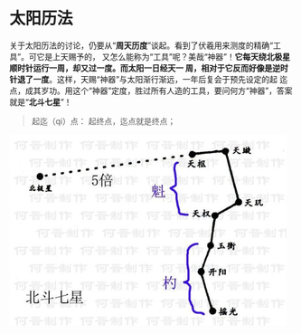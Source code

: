 太阳历法
===================================================================================
关于太阳历法的讨论，仍要从“**周天历度**”谈起。看到了伏羲用来测度的精确“工具”。可它是上天赐予的，
又怎么能称为“工具”呢？美哉“神器”！**它每天绕北极星顺时针运行一周，却又过一度。而太阳一日经天一
周，相对于它反而好像是逆时针退了一度**。这样，天赐“神器”与太阳渐行渐远，一年后复会于预先设定的起
迄点，成其岁功。用这个“神器”定度，胜过所有人造的工具，要问何方“神器”，答案就是“**北斗七星**”！

> 起迄（qi）点： 起终点，迄点就是终点；

![北斗七星](img/1.jpg)

